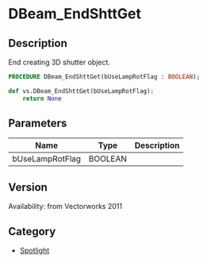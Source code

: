 # DBeam_EndShttGet

## Description
End creating 3D shutter object.

```pascal
PROCEDURE DBeam_EndShttGet(bUseLampRotFlag : BOOLEAN);
```

```python
def vs.DBeam_EndShttGet(bUseLampRotFlag):
    return None
```

## Parameters
|Name|Type|Description|
|---|---|---|
|bUseLampRotFlag|BOOLEAN|   |

## Version
Availability: from Vectorworks 2011

## Category
* [Spotlight](../Categories/Spotlight.md)
